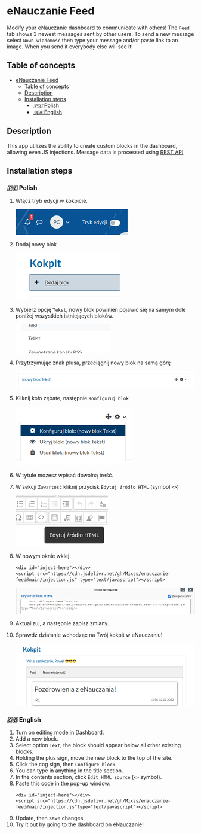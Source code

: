 # eNauczanie Feed

Modify your eNauczanie dashboard to communicate with others!
The `Feed` tab shows 3 newest messages sent by other users. To send a new message select
`Nowa wiadomość` then type your message and/or paste link to an image. When you
send it everybody else will see it!

## Table of concepts

- [eNauczanie Feed](#enauczanie-feed)
  - [Table of concepts](#table-of-concepts)
  - [Description](#description)
  - [Installation steps](#installation-steps)
    - [*🇵🇱* Polish](#-polish)
    - [*🇬🇧* English](#-english)

## Description

This app utilizes the ability to create custom blocks in the dashboard, allowing
even JS injections. Message data is processed using [REST API](https://github.com/Mixss/enauczanie-feed-api).

## Installation steps

### *🇵🇱* Polish

1. Włącz tryb edycji w kokpicie.
   
   ![screen-1](./images/screen-1.png)
2. Dodaj nowy blok
   
   ![screen-2](./images/screen-2.png)
3. Wybierz opcję `Tekst`, nowy blok powinien pojawić się na samym dole poniżej wszystkich istniejących bloków.
   
   ![screen-3](./images/screen-3.png)
4. Przytrzymując znak plusa, przeciągnij nowy blok na samą górę
   
   ![screen-4](./images/screen-4.png)
5. Kliknij koło zębate, następnie `Konfiguruj blok`
   
   ![screen-5](./images/screen-5.png)
6. W tytule możesz wpisać dowolną treść.
   
7. W sekcji `Zawartość` kliknij przycisk `Edytuj źródło HTML` (symbol `<>`)
   
   ![screen-6](./images/screen-6.png)
8. W nowym oknie wklej:
   ```
   <div id="inject-here"></div>
   <script src="https://cdn.jsdelivr.net/gh/Mixss/enauczanie-feed@main/injection.js" type="text/javascript"></script>
   ```
   ![screen-7](./images/screen-7.png)

9.  Aktualizuj, a następnie zapisz zmiany.
10. Sprawdź działanie wchodząc na Twój kokpit w eNauczaniu!

    ![screen-8](./images/screen-8.png)

### *🇬🇧* English

1. Turn on editing mode in Dashboard.
2. Add a new block.
3. Select option `Text`, the block should appear below all other existing
blocks.
4. Holding the plus sign, move the new block to the top of the site.
5. Click the cog sign, then `Configure block`.
6. You can type in anything in the title section.
7. In the contents section, click `Edit HTML source` (`<>` symbol). 
8. Paste this code in the pop-up window:
   ```
   <div id="inject-here"></div>
   <script src="https://cdn.jsdelivr.net/gh/Mixss/enauczanie-feed@main/injection.js"type="text/javascript"></script>
   ```
9. Update, then save changes.
10. Try it out by going to the dashboard on eNauczanie!
